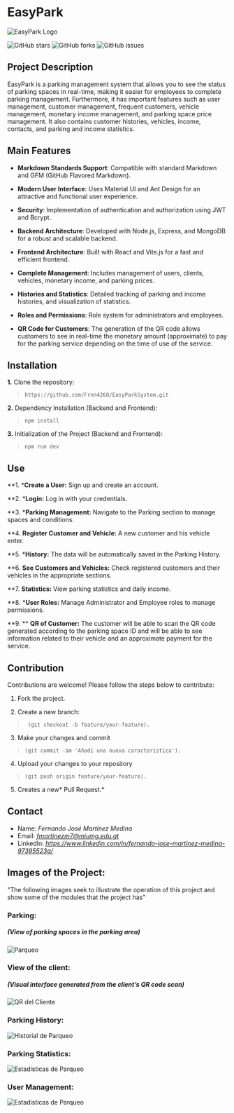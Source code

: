 # EasyPark

![EasyPark Logo](https://drive.google.com/uc?export=download&id=1Y43WryguEPVfKyj61UR0fCrfI6HV8fBV)

![GitHub stars](https://img.shields.io/github/stars/Frnn4268/EasyParkSystem.svg)
![GitHub forks](https://img.shields.io/github/forks/Frnn4268/EasyParkSystem.svg)
![GitHub issues](https://img.shields.io/github/issues/Frnn4268/EasyParkSystem.svg)

## Project Description

EasyPark is a parking management system that allows you to see the status of parking spaces in real-time, making it easier for employees to complete parking management. Furthermore, it has important features such as user management, customer management, frequent customers, vehicle management, monetary income management, and parking space price management. It also contains customer histories, vehicles, income, contacts, and parking and income statistics.

## Main Features

- **Markdown Standards Support**: Compatible with standard Markdown and GFM (GitHub Flavored Markdown).

- **Modern User Interface**: Uses Material UI and Ant Design for an attractive and functional user experience.

- **Security**: Implementation of authentication and authorization using JWT and Bcrypt.

- **Backend Architecture**: Developed with Node.js, Express, and MongoDB for a robust and scalable backend.

- **Frontend Architecture**: Built with React and Vite.js for a fast and efficient frontend.

- **Complete Management**: Includes management of users, clients, vehicles, monetary income, and parking prices.

- **Histories and Statistics**: Detailed tracking of parking and income histories, and visualization of statistics.

- **Roles and Permissions**: Role system for administrators and employees.

- **QR Code for Customers**: The generation of the QR code allows customers to see in real-time the monetary amount (approximate) to pay for the parking service depending on the time of use of the service.

## Installation

**1.** Clone the repository:
> `https://github.com/Frnn4268/EasyParkSystem.git`

**2.** Dependency Installation (Backend and Frontend):
> `npm install`

**3.** Initialization of the Project (Backend and Frontend):
> `npm run dev`

## Use
**1. ***Create a User:** Sign up and create an account.

**2. ***Login:** Log in with your credentials.

**3. ***Parking Management:** Navigate to the Parking section to manage spaces and conditions.

**4. **Register Customer and Vehicle:** A new customer and his vehicle enter.

**5. ***History:** The data will be automatically saved in the Parking History.

**6. **See Customers and Vehicles:** Check registered customers and their vehicles in the appropriate sections.

**7. **Statistics:** View parking statistics and daily income.

**8. ***User Roles:** Manage Administrator and Employee roles to manage permissions.

**9. ** **QR of Customer:** The customer will be able to scan the QR code generated according to the parking space ID and will be able to see information related to their vehicle and an approximate payment for the service.

## Contribution
Contributions are welcome! Please follow the steps below to contribute:

1. Fork the project.

2. Create a new branch:
>` (git checkout -b feature/your-feature).`

3. Make your changes and commit 
>`(git commit -am 'Añadí una nueva característica').`

4. Upload your changes to your repository
>`(git push origin feature/your-feature).`

5. Creates a new* Pull Request.*

## Contact
- Name: *Fernando José Martínez Medina*
- Email: *fmartinezm7@miumg.edu.gt*
- LinkedIn: *https://www.linkedin.com/in/fernando-jose-martinez-medina-97395523a/*

## Images of the Project:

"The following images seek to illustrate the operation of this project and show some of the modules that the project has"

### Parking:

##### (View of parking spaces in the parking area)

![Parqueo](https://drive.google.com/uc?export=download&id=1n3NaY8VWnmxclhAUea0qDQrTGRnUV7pT)

### View of the client: 

##### (Visual interface generated from the client’s QR code scan)

![QR del Cliente](https://drive.google.com/uc?export=download&id=102VzDaNVHTy1UlneWXrnXRLe-gxVkpkB)

### Parking History:
![Historial de Parqueo](https://drive.google.com/uc?export=download&id=1H8u6cXF9gPni56F8NLAgcOJLG4ZmoK9S)

### Parking Statistics:
![Estadísticas de Parqueo](https://drive.google.com/uc?export=download&id=1kJ1XCm9OGLqAOdUB0lndDa8Wto9Cls28)

### User Management:
![Estadísticas de Parqueo](https://drive.google.com/uc?export=download&id=1dEchgwbp61OqLB5Ad2Z7g1kx7qJU2IEW)
